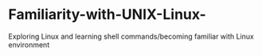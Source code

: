 # Familiarity-with-UNIX-Linux-
Exploring Linux and learning shell commands/becoming familiar with Linux environment
